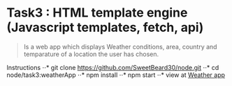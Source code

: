 # Task3 : HTML template engine (Javascript templates, fetch, api)
> Is a web app which displays Weather conditions, area, country and temparature of a location the user has chosen.

Instructions
    ⋅⋅* git clone https://github.com/SweetBeard30/node.git
    ⋅⋅* cd node/task3:weatherApp
    ⋅⋅* npm install
    ⋅⋅* npm start
    ⋅⋅* view at [Weather app](http://127.0.0.1:8880/weather)